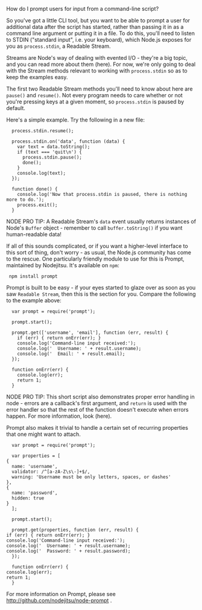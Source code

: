 How do I prompt users for input from a command-line script?

So you've got a little CLI tool, but you want to be able to prompt a user for additional data after the script has started, rather than passing it in as a command line argument or putting it in a file.  To do this, you'll need to listen to STDIN ("standard input", i.e. your keyboard), which Node.js exposes for you as `process.stdin`, a Readable Stream.  

Streams are Node's way of dealing with evented I/O - they're a big topic, and you can read more about them (here).  For now, we're only going to deal with the Stream methods relevant to working with `process.stdin` so as to keep the examples easy.

The first two Readable Stream methods you'll need to know about here are `pause()` and `resume()`.  Not every program needs to care whether or not you're pressing keys at a given moment, so `process.stdin` is paused by default.  

Here's a simple example.  Try the following in a new file:

      process.stdin.resume();
      
      process.stdin.on('data', function (data) {
        var text = data.toString();
        if (text === 'quit\n') { 
          process.stdin.pause();
          done();
        }
        console.log(text);
      });
      
      function done() {
        console.log('Now that process.stdin is paused, there is nothing more to do.');
        process.exit();
      }

NODE PRO TIP: A Readable Stream's `data` event usually returns instances of Node's `Buffer` object - remember to call `buffer.toString()` if you want human-readable data!

If all of this sounds complicated, or if you want a higher-level interface to this sort of thing, don't worry - as usual, the Node.js community has come to the rescue.  One particularly friendly module to use for this is Prompt, maintained by Nodejitsu.  It's available on `npm`:

     npm install prompt

Prompt is built to be easy - if your eyes started to glaze over as soon as you saw `Readable Stream`, then this is the section for you.  Compare the following to the example above:

      var prompt = require('prompt');
      
      prompt.start();
      
      prompt.get(['username', 'email'], function (err, result) {
        if (err) { return onErr(err); }
        console.log('Command-line input received:');
        console.log('  Username: ' + result.username);
        console.log('  Email: ' + result.email);
      });
      
      function onErr(err) {
        console.log(err);
        return 1;
      }

NODE PRO TIP: This short script also demonstrates proper error handling in node - errors are a callback's first argument, and `return` is used with the error handler so that the rest of the function doesn't execute when errors happen.  For more information, look (here).  

Prompt also makes it trivial to handle a certain set of recurring properties that one might want to attach.  

      var prompt = require('prompt');

      var properties = [
	{
	  name: 'username', 
	  validator: /^[a-zA-Z\s\-]+$/,
	  warning: 'Username must be only letters, spaces, or dashes'
	},
	{
	  name: 'password',
	  hidden: true
	}
      ];

      prompt.start();

      prompt.get(properties, function (err, result) {
	if (err) { return onErr(err); }
	console.log('Command-line input received:');
	console.log('  Username: ' + result.username);
	console.log('  Password: ' + result.password);
      });

      function onErr(err) {
	console.log(err);
	return 1;
      }
      
For more information on Prompt, please see http://github.com/nodejitsu/node-prompt .
